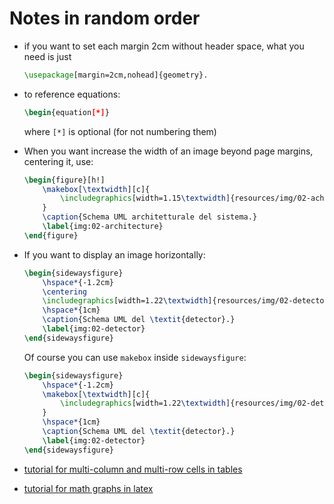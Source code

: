 # Notes in random order

- if you want to set each margin 2cm without header space, what you need is just 
    ```tex
    \usepackage[margin=2cm,nohead]{geometry}.
    ```

-  to reference equations:
    ```tex
    \begin{equation[*]}
    ```
    where `[*]` is optional (for not numbering them)

-  When you want increase the width of an image beyond page margins, centering it, use:
    ```tex
    \begin{figure}[h!]
        \makebox[\textwidth][c]{
            \includegraphics[width=1.15\textwidth]{resources/img/02-achitecture.pdf}
        }
        \caption{Schema UML architetturale del sistema.}
        \label{img:02-architecture}
    \end{figure}
    ```

- If you want to display an image horizontally:
    ```tex
    \begin{sidewaysfigure}
        \hspace*{-1.2cm}
        \centering
        \includegraphics[width=1.22\textwidth]{resources/img/02-detector.pdf}
        \hspace*{1cm}
        \caption{Schema UML del \textit{detector}.}
        \label{img:02-detector}
    \end{sidewaysfigure}
    ```
    Of course you can use `makebox` inside `sidewaysfigure`:
    ```tex
    \begin{sidewaysfigure}
        \hspace*{-1.2cm}
        \makebox[\textwidth][c]{
            \includegraphics[width=1.22\textwidth]{resources/img/02-detector.pdf}
        }
        \hspace*{1cm}
        \caption{Schema UML del \textit{detector}.}
        \label{img:02-detector}
    \end{sidewaysfigure}
    ```

- [tutorial for multi-column and multi-row cells in tables](https://texblog.org/2012/12/21/multi-column-and-multi-row-cells-in-latex-tables/)

- [tutorial for math graphs in latex](https://it.overleaf.com/learn/latex/Pgfplots_package)